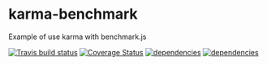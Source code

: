 # karma-benchmark
Example of use karma with benchmark.js

<!-- [![dependencies](http://img.shields.io/npm/v/karma-benchmark.svg)](http://img.shields.io/npm/v/karma-benchmark) -->
[![Travis build status](https://travis-ci.org/eugen35/karma-benchmark.svg?branch=master)](https://travis-ci.org/eugen35/karma-benchmark)
[![Coverage Status](https://coveralls.io/repos/github/eugen35/karma-benchmark/badge.svg?branch=master)](https://coveralls.io/github/eugen35/karma-benchmark?branch=master)
[![dependencies](https://david-dm.org/eugen35/karma-benchmark.png)](https://david-dm.org/eugen35/karma-benchmark)
[![dependencies](https://david-dm.org/eugen35/karma-benchmark/dev-status.svg)](https://david-dm.org/eugen35/karma-benchmark#info=devDependencies)



